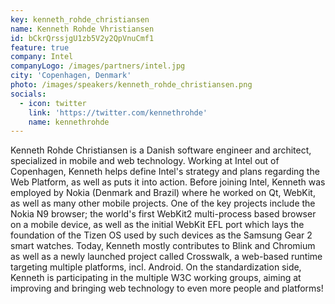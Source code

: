 ```yaml
---
key: kenneth_rohde_christiansen
name: Kenneth Rohde Vhristiansen
id: bCkrQrssjgU1zb5V2y2QpVnuCmf1
feature: true
company: Intel
companyLogo: /images/partners/intel.jpg
city: 'Copenhagen, Denmark'
photo: /images/speakers/kenneth_rohde_christiansen.png
socials:
  - icon: twitter
    link: 'https://twitter.com/kennethrohde'
    name: kennethrohde
---
```

Kenneth Rohde Christiansen is a Danish software engineer and architect, specialized in mobile and web technology. Working at Intel out of Copenhagen, Kenneth helps define Intel's strategy and plans regarding the Web Platform, as well as puts it into action. Before joining Intel, Kenneth was employed by Nokia (Denmark and Brazil) where he worked on Qt, WebKit, as well as many other mobile projects. One of the key projects include the Nokia N9 browser; the world's first WebKit2 multi-process based browser on a mobile device, as well as the initial WebKit EFL port which lays the foundation of the Tizen OS used by such devices as the Samsung Gear 2 smart watches. Today, Kenneth mostly contributes to Blink and Chromium as well as a newly launched project called Crosswalk, a web-based runtime targeting multiple platforms, incl. Android. On the standardization side, Kenneth is participating in the multiple W3C working groups, aiming at improving and bringing web technology to even more people and platforms!